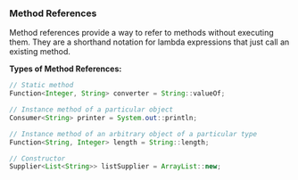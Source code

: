 ### Method References

Method references provide a way to refer to methods without executing them. They are a shorthand notation for lambda expressions that just call an existing method.

**Types of Method References:**

```java
// Static method
Function<Integer, String> converter = String::valueOf;

// Instance method of a particular object
Consumer<String> printer = System.out::println;

// Instance method of an arbitrary object of a particular type
Function<String, Integer> length = String::length;

// Constructor
Supplier<List<String>> listSupplier = ArrayList::new;
```
